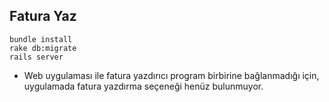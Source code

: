 Fatura Yaz
----------

	bundle install
	rake db:migrate
	rails server

* Web uygulaması ile fatura yazdırıcı program birbirine bağlanmadığı için, uygulamada fatura yazdırma seçeneği henüz bulunmuyor.